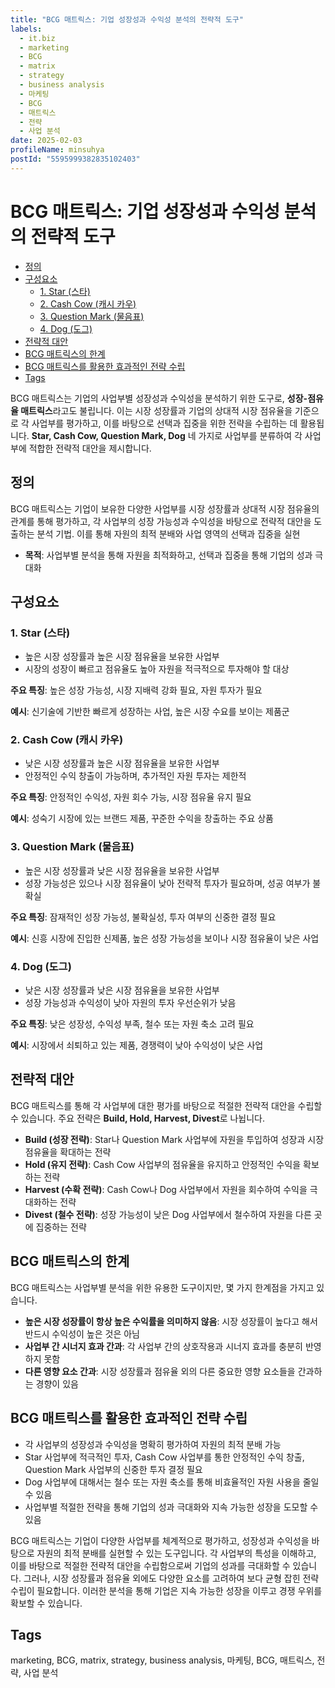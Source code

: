 ```yaml
---
title: "BCG 매트릭스: 기업 성장성과 수익성 분석의 전략적 도구"
labels:
  - it.biz
  - marketing
  - BCG
  - matrix
  - strategy
  - business analysis
  - 마케팅
  - BCG
  - 매트릭스
  - 전략
  - 사업 분석
date: 2025-02-03
profileName: minsuhya
postId: "5595999382835102403"
---
```



# BCG 매트릭스: 기업 성장성과 수익성 분석의 전략적 도구

<!-- mtoc-start -->

- [정의](#정의)
- [구성요소](#구성요소)
  - [1. Star (스타)](#1-star-스타)
  - [2. Cash Cow (캐시 카우)](#2-cash-cow-캐시-카우)
  - [3. Question Mark (물음표)](#3-question-mark-물음표)
  - [4. Dog (도그)](#4-dog-도그)
- [전략적 대안](#전략적-대안)
- [BCG 매트릭스의 한계](#bcg-매트릭스의-한계)
- [BCG 매트릭스를 활용한 효과적인 전략 수립](#bcg-매트릭스를-활용한-효과적인-전략-수립)
- [Tags](#tags)

<!-- mtoc-end -->

BCG 매트릭스는 기업의 사업부별 성장성과 수익성을 분석하기 위한 도구로, **성장-점유율 매트릭스**라고도 불립니다. 이는 시장 성장률과 기업의 상대적 시장 점유율을 기준으로 각 사업부를 평가하고, 이를 바탕으로 선택과 집중을 위한 전략을 수립하는 데 활용됩니다. **Star, Cash Cow, Question Mark, Dog** 네 가지로 사업부를 분류하여 각 사업부에 적합한 전략적 대안을 제시합니다.

## 정의

BCG 매트릭스는 기업이 보유한 다양한 사업부를 시장 성장률과 상대적 시장 점유율의 관계를 통해 평가하고, 각 사업부의 성장 가능성과 수익성을 바탕으로 전략적 대안을 도출하는 분석 기법. 이를 통해 자원의 최적 분배와 사업 영역의 선택과 집중을 실현

- **목적**: 사업부별 분석을 통해 자원을 최적화하고, 선택과 집중을 통해 기업의 성과 극대화

## 구성요소

### 1. Star (스타)

- 높은 시장 성장률과 높은 시장 점유율을 보유한 사업부
- 시장의 성장이 빠르고 점유율도 높아 자원을 적극적으로 투자해야 할 대상

**주요 특징**: 높은 성장 가능성, 시장 지배력 강화 필요, 자원 투자가 필요

**예시**: 신기술에 기반한 빠르게 성장하는 사업, 높은 시장 수요를 보이는 제품군

### 2. Cash Cow (캐시 카우)

- 낮은 시장 성장률과 높은 시장 점유율을 보유한 사업부
- 안정적인 수익 창출이 가능하며, 추가적인 자원 투자는 제한적

**주요 특징**: 안정적인 수익성, 자원 회수 가능, 시장 점유율 유지 필요

**예시**: 성숙기 시장에 있는 브랜드 제품, 꾸준한 수익을 창출하는 주요 상품

### 3. Question Mark (물음표)

- 높은 시장 성장률과 낮은 시장 점유율을 보유한 사업부
- 성장 가능성은 있으나 시장 점유율이 낮아 전략적 투자가 필요하며, 성공 여부가 불확실

**주요 특징**: 잠재적인 성장 가능성, 불확실성, 투자 여부의 신중한 결정 필요

**예시**: 신흥 시장에 진입한 신제품, 높은 성장 가능성을 보이나 시장 점유율이 낮은 사업

### 4. Dog (도그)

- 낮은 시장 성장률과 낮은 시장 점유율을 보유한 사업부
- 성장 가능성과 수익성이 낮아 자원의 투자 우선순위가 낮음

**주요 특징**: 낮은 성장성, 수익성 부족, 철수 또는 자원 축소 고려 필요

**예시**: 시장에서 쇠퇴하고 있는 제품, 경쟁력이 낮아 수익성이 낮은 사업

## 전략적 대안

BCG 매트릭스를 통해 각 사업부에 대한 평가를 바탕으로 적절한 전략적 대안을 수립할 수 있습니다. 주요 전략은 **Build, Hold, Harvest, Divest**로 나뉩니다.

- **Build (성장 전략)**: Star나 Question Mark 사업부에 자원을 투입하여 성장과 시장 점유율을 확대하는 전략
- **Hold (유지 전략)**: Cash Cow 사업부의 점유율을 유지하고 안정적인 수익을 확보하는 전략
- **Harvest (수확 전략)**: Cash Cow나 Dog 사업부에서 자원을 회수하여 수익을 극대화하는 전략
- **Divest (철수 전략)**: 성장 가능성이 낮은 Dog 사업부에서 철수하여 자원을 다른 곳에 집중하는 전략

## BCG 매트릭스의 한계

BCG 매트릭스는 사업부별 분석을 위한 유용한 도구이지만, 몇 가지 한계점을 가지고 있습니다.

- **높은 시장 성장률이 항상 높은 수익률을 의미하지 않음**: 시장 성장률이 높다고 해서 반드시 수익성이 높은 것은 아님
- **사업부 간 시너지 효과 간과**: 각 사업부 간의 상호작용과 시너지 효과를 충분히 반영하지 못함
- **다른 영향 요소 간과**: 시장 성장률과 점유율 외의 다른 중요한 영향 요소들을 간과하는 경향이 있음

## BCG 매트릭스를 활용한 효과적인 전략 수립

- 각 사업부의 성장성과 수익성을 명확히 평가하여 자원의 최적 분배 가능
- Star 사업부에 적극적인 투자, Cash Cow 사업부를 통한 안정적인 수익 창출, Question Mark 사업부의 신중한 투자 결정 필요
- Dog 사업부에 대해서는 철수 또는 자원 축소를 통해 비효율적인 자원 사용을 줄일 수 있음
- 사업부별 적절한 전략을 통해 기업의 성과 극대화와 지속 가능한 성장을 도모할 수 있음

BCG 매트릭스는 기업이 다양한 사업부를 체계적으로 평가하고, 성장성과 수익성을 바탕으로 자원의 최적 분배를 실현할 수 있는 도구입니다. 각 사업부의 특성을 이해하고, 이를 바탕으로 적절한 전략적 대안을 수립함으로써 기업의 성과를 극대화할 수 있습니다. 그러나, 시장 성장률과 점유율 외에도 다양한 요소를 고려하여 보다 균형 잡힌 전략 수립이 필요합니다. 이러한 분석을 통해 기업은 지속 가능한 성장을 이루고 경쟁 우위를 확보할 수 있습니다.

## Tags

marketing, BCG, matrix, strategy, business analysis, 마케팅, BCG, 매트릭스, 전략, 사업 분석